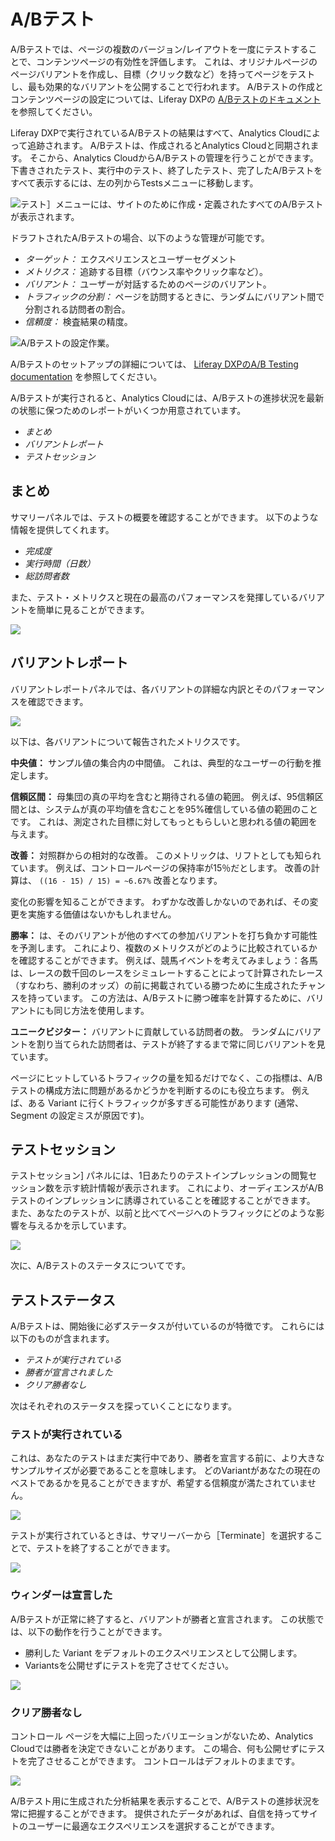 # A/Bテスト

A/Bテストでは、ページの複数のバージョン/レイアウトを一度にテストすることで、コンテンツページの有効性を評価します。 これは、オリジナルページのページバリアントを作成し、目標（クリック数など）を持ってページをテストし、最も効果的なバリアントを公開することで行われます。 A/Bテストの作成とコンテンツページの設定については、Liferay DXPの [A/Bテストのドキュメント](https://learn.liferay.com/dxp/7.x/en/site-building/optimizing-sites/ab-testing/ab-testing.html)を参照してください。

Liferay DXPで実行されているA/Bテストの結果はすべて、Analytics Cloudによって追跡されます。 A/Bテストは、作成されるとAnalytics Cloudと同期されます。 そこから、Analytics CloudからA/Bテストの管理を行うことができます。 下書きされたテスト、実行中のテスト、終了したテスト、完了したA/Bテストをすべて表示するには、左の列からTestsメニューに移動します。

![テスト］メニューには、サイトのために作成・定義されたすべてのA/Bテストが表示されます。](a-b-testing/images/01.png)

ドラフトされたA/Bテストの場合、以下のような管理が可能です。

-   *ターゲット：* エクスペリエンスとユーザーセグメント
-   *メトリクス：* 追跡する目標（バウンス率やクリック率など）。
-   *バリアント：* ユーザーが対話するためのページのバリアント。
-   *トラフィックの分割：* ページを訪問するときに、ランダムにバリアント間で分割される訪問者の割合。
-   *信頼度：* 検査結果の精度。

![A/Bテストの設定作業。](a-b-testing/images/02.png)

A/Bテストのセットアップの詳細については、 [Liferay DXPのA/B Testing documentation](https://learn.liferay.com/dxp/7.x/en/site-building/optimizing-sites/ab-testing/ab-testing.html) を参照してください。

A/Bテストが実行されると、Analytics Cloudには、A/Bテストの進捗状況を最新の状態に保つためのレポートがいくつか用意されています。

-   *まとめ*
-   *バリアントレポート*
-   *テストセッション*

## まとめ

サマリーパネルでは、テストの概要を確認することができます。 以下のような情報を提供してくれます。

-   *完成度*
-   *実行時間（日数）*
-   *総訪問者数*

また、テスト・メトリクスと現在の最高のパフォーマンスを発揮しているバリアントを簡単に見ることができます。

![](a-b-testing/images/03.png)

## バリアントレポート

バリアントレポートパネルでは、各バリアントの詳細な内訳とそのパフォーマンスを確認できます。

![](a-b-testing/images/04.png)

以下は、各バリアントについて報告されたメトリクスです。

**中央値：** サンプル値の集合内の中間値。 これは、典型的なユーザーの行動を推定します。

**信頼区間：** 母集団の真の平均を含むと期待される値の範囲。 例えば、95信頼区間とは、システムが真の平均値を含むことを95%確信している値の範囲のことです。 これは、測定された目標に対してもっともらしいと思われる値の範囲を与えます。

**改善：** 対照群からの相対的な改善。 このメトリックは、リフトとしても知られています。 例えば、コントロールページの保持率が15％だとします。 改善の計算は、 `((16 - 15) / 15) = ~6.67%` 改善となります。

変化の影響を知ることができます。 わずかな改善しかないのであれば、その変更を実施する価値はないかもしれません。

**勝率：** は、そのバリアントが他のすべての参加バリアントを打ち負かす可能性を予測します。 これにより、複数のメトリクスがどのように比較されているかを確認することができます。 例えば、競馬イベントを考えてみましょう：各馬は、レースの数千回のレースをシミュレートすることによって計算されたレース（すなわち、勝利のオッズ）の前に掲載されている勝つために生成されたチャンスを持っています。 この方法は、A/Bテストに勝つ確率を計算するために、バリアントにも同じ方法を使用します。

**ユニークビジター：** バリアントに貢献している訪問者の数。 ランダムにバリアントを割り当てられた訪問者は、テストが終了するまで常に同じバリアントを見ています。

ページにヒットしているトラフィックの量を知るだけでなく、この指標は、A/Bテストの構成方法に問題があるかどうかを判断するのにも役立ちます。 例えば、ある Variant に行くトラフィックが多すぎる可能性があります (通常、Segment の設定ミスが原因です)。

## テストセッション

テストセッション] パネルには、1日あたりのテストインプレッションの閲覧セッション数を示す統計情報が表示されます。 これにより、オーディエンスがA/Bテストのインプレッションに誘導されていることを確認することができます。 また、あなたのテストが、以前と比べてページへのトラフィックにどのような影響を与えるかを示しています。

![](a-b-testing/images/05.png)

次に、A/Bテストのステータスについてです。

## テストステータス

A/Bテストは、開始後に必ずステータスが付いているのが特徴です。 これらには以下のものが含まれます。

-   *テストが実行されている*
-   *勝者が宣言されました*
-   *クリア勝者なし*

次はそれぞれのステータスを探っていくことになります。

### テストが実行されている

これは、あなたのテストはまだ実行中であり、勝者を宣言する前に、より大きなサンプルサイズが必要であることを意味します。 どのVariantがあなたの現在のベストであるかを見ることができますが、希望する信頼度が満たされていません。

![](a-b-testing/images/06.png)

テストが実行されているときは、サマリーバーから［Terminate］を選択することで、テストを終了することができます。

![](a-b-testing/images/07.png)

### ウィンダーは宣言した

A/Bテストが正常に終了すると、バリアントが勝者と宣言されます。 この状態では、以下の動作を行うことができます。

-   勝利した Variant をデフォルトのエクスペリエンスとして公開します。
-   Variantsを公開せずにテストを完了させてください。

![](a-b-testing/images/08.png)

### クリア勝者なし

コントロール ページを大幅に上回ったバリエーションがないため、Analytics Cloudでは勝者を決定できないことがあります。 この場合、何も公開せずにテストを完了させることができます。 コントロールはデフォルトのままです。

![](a-b-testing/images/09.png)

A/Bテスト用に生成された分析結果を表示することで、A/Bテストの進捗状況を常に把握することができます。 提供されたデータがあれば、自信を持ってサイトのユーザーに最適なエクスペリエンスを選択することができます。
